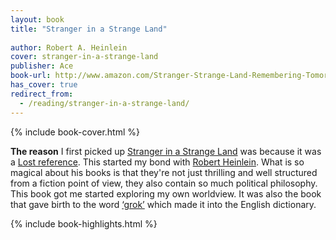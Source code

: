 ```yaml
---
layout: book
title: "Stranger in a Strange Land"
 
author: Robert A. Heinlein
cover: stranger-in-a-strange-land
publisher: Ace
book-url: http://www.amazon.com/Stranger-Strange-Land-Remembering-Tomorrow/dp/0441790348
has_cover: true
redirect_from:
  - /reading/stranger-in-a-strange-land/
---
```

{% include book-cover.html %}

**The reason** I first picked up [Stranger in a Strange Land](https://en.wikipedia.org/wiki/Stranger_in_a_Strange_Land) was because it was a [Lost reference](http://coyotemercury.com/2007/03/21/the-lost-book-club-stranger-in-a-strange-land/). This started my bond with [Robert Heinlein](https://en.wikipedia.org/wiki/Robert_A._Heinlein). What is so magical about his books is that they're not just thrilling and well structured from a fiction point of view, they also contain so much political philosophy. This book got me started exploring my own worldview. It was also the book that gave birth to the word [‘grok’](https://en.wikipedia.org/wiki/Grok) which made it into the English dictionary.

{% include book-highlights.html %}

